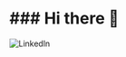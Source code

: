 <h1>### Hi there 👋</h1>

![Linkedln](https://user-images.githubusercontent.com/97703015/228125226-6f413cf4-cec0-4947-8bed-5e24e7eaf6d0.png)
